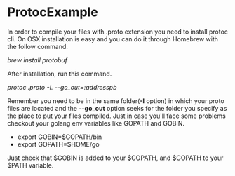 # ProtocExample
In order to compile your files with .proto extension you need to install protoc cli. On OSX installation is easy and you can do it through Homebrew with the follow command. 

*brew install protobuf*

After installation, run this command.

*protoc .proto -I. --go_out=:addresspb* 

Remember you need to be in the same folder(**-I** option) in which your proto files are located and the **--go_out** option seeks for the folder you specify as the place to put your files compiled. Just in case you'll face some problems checkout your golang env variables like GOPATH and GOBIN.

 - export GOBIN=$GOPATH/bin    
 - export GOPATH=$HOME/go

Just check that $GOBIN is added to your $GOPATH, and $GOPATH to your $PATH variable.
